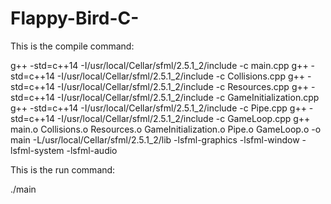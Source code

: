 # Flappy-Bird-C-


This is the compile command:

g++ -std=c++14 -I/usr/local/Cellar/sfml/2.5.1_2/include -c main.cpp
g++ -std=c++14 -I/usr/local/Cellar/sfml/2.5.1_2/include -c Collisions.cpp
g++ -std=c++14 -I/usr/local/Cellar/sfml/2.5.1_2/include -c Resources.cpp
g++ -std=c++14 -I/usr/local/Cellar/sfml/2.5.1_2/include -c GameInitialization.cpp
g++ -std=c++14 -I/usr/local/Cellar/sfml/2.5.1_2/include -c Pipe.cpp
g++ -std=c++14 -I/usr/local/Cellar/sfml/2.5.1_2/include -c GameLoop.cpp
g++ main.o Collisions.o Resources.o GameInitialization.o Pipe.o GameLoop.o -o main -L/usr/local/Cellar/sfml/2.5.1_2/lib -lsfml-graphics -lsfml-window -lsfml-system -lsfml-audio



This is the run command:

./main
